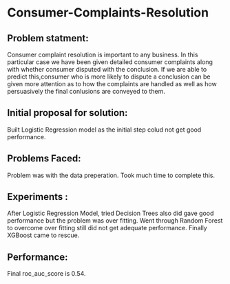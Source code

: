 # Consumer-Complaints-Resolution

Problem statment:
-----------------
Consumer complaint resolution is important to any business. In this particular case we have been given detailed consumer complaints along with whether consumer disputed with the conclusion. If we are able to predict this,consumer who is more likely to dispute a conclusion can be given more attention as to how the complaints are handled as well as how persuasively the final conlusions are conveyed to them.

Initial proposal for solution:
------------------------------
Built Logistic Regression model as the initial step colud not get good performance. 

Problems Faced:
---------------
Problem was with the data preperation. Took much time to complete this.

Experiments :
-------------

After Logistic Regression Model, tried Decision Trees also did gave good performance but the problem was over fitting. Went through Random Forest to overcome over fitting still did not get adequate performance. Finally XGBoost came to rescue.


Performance:
------------
Final roc_auc_score is 0.54.
